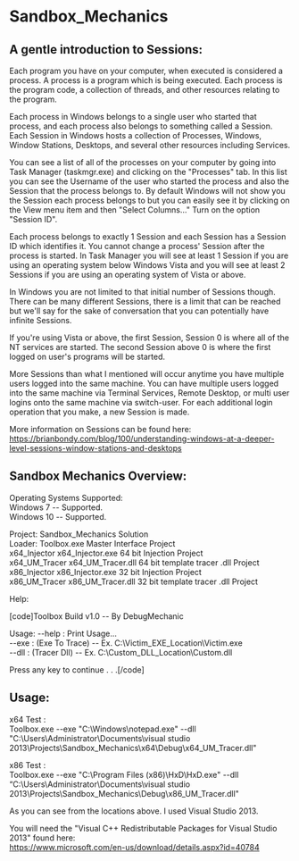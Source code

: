 # Sandbox_Mechanics

## A gentle introduction to Sessions:

Each program you have on your computer, when executed is considered a process. A process is a program which is being executed. Each process is the program code, a collection of threads, and other resources relating to the program.

Each process in Windows belongs to a single user who started that process, and each process also belongs to something called a Session. Each Session in Windows hosts a collection of Processes, Windows, Window Stations, Desktops, and several other resources including Services. 

You can see a list of all of the processes on your computer by going into Task Manager (taskmgr.exe) and clicking on the "Processes" tab. In this list you can see the Username of the user who started the process and also the Session that the process belongs to. By default Windows will not show you the Session each process belongs to but you can easily see it by clicking on the View menu item and then "Select Columns..." Turn on the option "Session ID".

Each process belongs to exactly 1 Session and each Session has a Session ID which identifies it. You cannot change a process' Session after the process is started. In Task Manager you will see at least 1 Session if you are using an operating system below Windows Vista and you will see at least 2 Sessions if you are using an operating system of Vista or above.

In Windows you are not limited to that initial number of Sessions though. There can be many different Sessions, there is a limit that can be reached but we'll say for the sake of conversation that you can potentially have infinite Sessions.

If you're using Vista or above, the first Session, Session 0 is where all of the NT services are started. The second Session above 0 is where the first logged on user's programs will be started.

More Sessions than what I mentioned will occur anytime you have multiple users logged into the same machine. You can have multiple users logged into the same machine via Terminal Services, Remote Desktop, or multi user logins onto the same machine via switch-user. For each additional login operation that you make, a new Session is made.

More information on Sessions can be found here:  
https://brianbondy.com/blog/100/understanding-windows-at-a-deeper-level-sessions-window-stations-and-desktops



## Sandbox Mechanics Overview:


Operating Systems Supported:  
	Windows 7   -- Supported.  
	Windows 10 -- Supported.  


		
Project: 	Sandbox_Mechanics	Solution  
Loader: 	Toolbox.exe	Master Interface Project  
x64_Injector	x64_Injector.exe	64 bit Injection Project  
x64_UM_Tracer	x64_UM_Tracer.dll	64 bit template tracer .dll Project  
x86_Injector	x86_Injector.exe	32 bit Injection Project  
x86_UM_Tracer	x86_UM_Tracer.dll	32 bit template tracer .dll Project  

Help:

[code]Toolbox Build v1.0 -- By DebugMechanic

Usage:
        --help    : Print Usage...  
        --exe     : (Exe To Trace) -- Ex. C:\Victim_EXE_Location\Victim.exe  
        --dll     : (Tracer Dll)   -- Ex. C:\Custom_DLL_Location\Custom.dll  

Press any key to continue . . .[/code]

## Usage:

x64 Test :  
Toolbox.exe --exe "C:\Windows\notepad.exe" --dll "C:\Users\Administrator\Documents\visual studio 2013\Projects\Sandbox_Mechanics\x64\Debug\x64_UM_Tracer.dll"

x86 Test :  
Toolbox.exe --exe "C:\Program Files (x86)\HxD\HxD.exe" --dll “C:\Users\Administrator\Documents\visual studio 2013\Projects\Sandbox_Mechanics\Debug\x86_UM_Tracer.dll"

As you can see from the locations above. I used Visual Studio 2013.

You will need the "Visual C++ Redistributable Packages for Visual Studio 2013" found here:  
https://www.microsoft.com/en-us/download/details.aspx?id=40784
